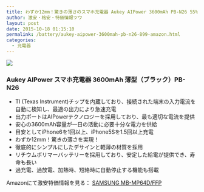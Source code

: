 ```yaml
---
title: わずか12mm！驚きの薄さのスマホ充電器 Aukey AIPower 3600mAh PB-N26 55%OFF激安特価899円！送料無料！
author: 激安・格安・特価情報ツウ
layout: post
date: 2015-10-18 01:15:10
permalink: /battery/aukey-aipower-3600mah-pb-n26-899-amazon.html
categories:
  - 充電器
---
```

<div class="img-bg2 img_L">
  <a rel="nofollow" href="//www.amazon.co.jp/gp/product/B00S662AYO/ref=as_li_qf_sp_asin_il?ie=UTF8&camp=247&creative=1211&creativeASIN=B00S662AYO&linkCode=as2&tag=tokkajohotsu-22"><img border="0" src="//ws-fe.amazon-adsystem.com/widgets/q?_encoding=UTF8&ASIN=B00S662AYO&Format=_SL250_&ID=AsinImage&MarketPlace=JP&ServiceVersion=20070822&WS=1&tag=tokkajohotsu-22" ></a><img src="//ir-jp.amazon-adsystem.com/e/ir?t=tokkajohotsu-22&l=as2&o=9&a=B00S662AYO" width="1" height="1" border="0" alt="" style="border:none !important; margin:0px !important;" />
</div>

### Aukey AIPower スマホ充電器 3600mAh 薄型（ブラック）PB-N26
<!--more-->

* TI (Texas Instrument)チップを内蔵しており、接続された端末の入力電流を自動に検知し、最適の出力により急速充電
* 出力ポートはAIPowerテクノロジーを採用しており、最も適切な電流を提供
* 安心の3600mAh容量が一日の活動に必要十分な電力を供給
* 目安としてiPhone6を1回以上、iPhone5Sを1.5回以上充電
* わずか12mm！驚きの薄さを実現！
* 徹底的にシンプルにしたデサインと軽薄の材質を採用
* リチウムポリマーバッテリーを採用しており、安定した給電が提供でき、寿命も長い
* 過充電、過放電、加熱時、短絡時に自動停止する機能も搭載

Amazonにて激安特価情報を見る： <a href="//www.amazon.co.jp/gp/product/B00S662AYO/ref=as_li_qf_sp_asin_il?ie=UTF8&camp=247&creative=1211&creativeASIN=B00S662AYO&linkCode=as2&tag=tokkajohotsu-22" target="_blank"><span class="fs150p">SAMSUNG MB-MP64D/FFP</span></a>